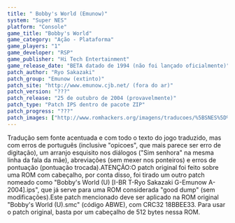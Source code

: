 ```yaml
---
title: " Bobby's World (Emunow)"
system: "Super NES"
platform: "Console"
game_title: "Bobby's World"
game_category: "Ação - Plataforma"
game_players: "1"
game_developer: "RSP"
game_publisher: "Hi Tech Entertainment"
game_release_date: "BETA datado de 1994 (não foi lançado oficialmente)"
patch_author: "Ryo Sakazaki"
patch_group: "Emunow (extinto)"
patch_site: "http://www.emunow.cjb.net/ (fora do ar)"
patch_version: "???"
patch_release: "25 de outubro de 2004 (provavelmente)"
patch_type: "Patch IPS dentro de pacote ZIP"
patch_progress: "???"
patch_images: ["http://www.romhackers.org/imagens/traducoes/%5BSNES%5D%20Bobby's%20World%20-%20Emunow%20-%201.png","http://www.romhackers.org/imagens/traducoes/%5BSNES%5D%20Bobby's%20World%20-%20Emunow%20-%202.png","http://www.romhackers.org/imagens/traducoes/%5BSNES%5D%20Bobby's%20World%20-%20Emunow%20-%203.png"]
---
```

Tradução sem fonte acentuada e com todo o texto do jogo traduzido, mas com erros de português (inclusive "opicoes", que mais parece ser erro de digitação), um arranjo esquisito nos diálogos ("Sim senhora" na mesma linha da fala da mãe), abreviações (sem mexer nos ponteiros) e erros de pontuação (pontuação trocada).ATENÇÃO:O patch original foi feito sobre uma ROM com cabeçalho, por conta disso, foi tirado um outro patch nomeado como "Bobby's World (U) [I-BR T-Ryo Sakazaki G-Emunow A-2004].ips", que já serve para uma ROM considerada "good dump" (sem modificações).Este patch mencionado deve ser aplicado na ROM original "Bobby's World (U).smc" (código ABWE), com CRC32 18BBEE33. Para usar o patch original, basta por um cabeçalho de 512 bytes nessa ROM.